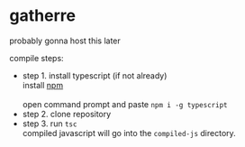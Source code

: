 # gatherre

probably gonna host this later

compile steps:
- step 1. install typescript (if not already)<br>
install [npm](https://www.npmjs.com/package/npm)<br><br>
open command prompt and paste `npm i -g typescript`
- step 2. clone repository
- step 3. run `tsc`<br>
compiled javascript will go into the `compiled-js` directory.
